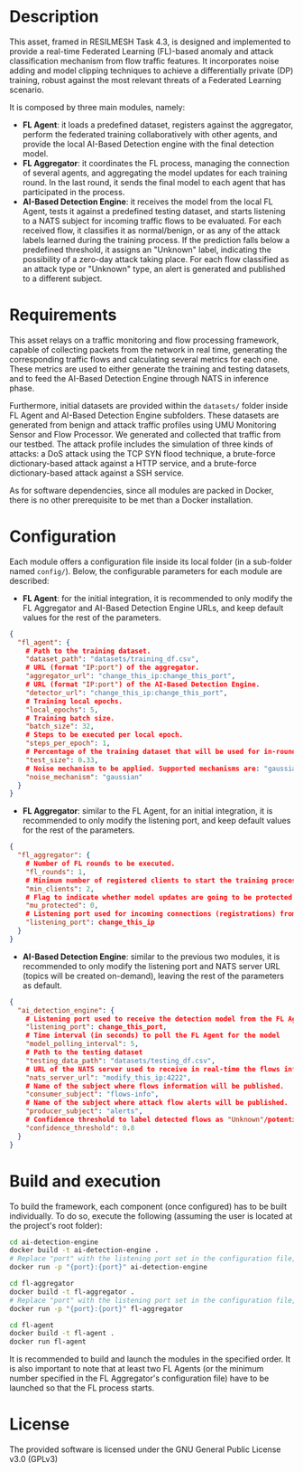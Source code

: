 # Description

This asset, framed in RESILMESH Task 4.3, is designed and implemented to provide a real-time Federated Learning (FL)-based anomaly and attack classification mechanism from flow traffic features. It incorporates noise adding and model clipping techniques to achieve a differentially private (DP) training, robust against the most relevant threats of a Federated Learning scenario.

It is composed by three main modules, namely:

- **FL Agent**: it loads a predefined dataset, registers against the aggregator, perform the federated training collaboratively with other agents, and provide the local AI-Based Detection engine with the final detection model.
- **FL Aggregator**: it coordinates the FL process, managing the connection of several agents, and aggregating the model updates for each training round. In the last round, it sends the final model to each agent that has participated in the process.
- **AI-Based Detection Engine**: it receives the model from the local FL Agent, tests it against a predefined testing dataset, and starts listening to a NATS subject for incoming traffic flows to be evaluated. For each received flow, it classifies it as normal/benign, or as any of the attack labels learned during the training process. If the prediction falls below a predefined threshold, it assigns an "Unknown" label, indicating the possibility of a zero-day attack taking place. For each flow classified as an attack type or "Unknown" type, an alert is generated and published to a different subject. 

# Requirements

This asset relays on a traffic monitoring and flow processing framework, capable of collecting packets from the network in real time, generating the corresponding traffic flows and calculating several metrics for each one. These metrics are used to either generate the training and testing datasets, and to feed the AI-Based Detection Engine through NATS in inference phase.

Furthermore, initial datasets are provided within the `datasets/` folder inside FL Agent and AI-Based Detection Engine subfolders. These datasets are generated from benign and attack traffic profiles using UMU Monitoring Sensor and Flow Processor. We generated and collected that traffic from our testbed. The attack profile includes the simulation of three kinds of attacks: a DoS attack using the TCP SYN flood technique, a brute-force dictionary-based attack against a HTTP service, and a brute-force dictionary-based attack against a SSH service.

As for software dependencies, since all modules are packed in Docker, there is no other prerequisite to be met than a Docker installation. 

# Configuration

Each module offers a configuration file inside its local folder (in a sub-folder named `config/`). Below, the configurable parameters for each module are described:

- **FL Agent**: for the initial integration, it is recommended to only modify the FL Aggregator and AI-Based Detection Engine URLs, and keep default values for the rest of the parameters.

```json
{
  "fl_agent": {
    # Path to the training dataset.
    "dataset_path": "datasets/training_df.csv",
    # URL (format "IP:port") of the aggregator.
    "aggregator_url": "change_this_ip:change_this_port",
    # URL (format "IP:port") of the AI-Based Detection Engine.
    "detector_url": "change_this_ip:change_this_port",
    # Training local epochs.
    "local_epochs": 5,
    # Training batch size.
    "batch_size": 32,
    # Steps to be executed per local epoch.
    "steps_per_epoch": 1,
    # Percentage of the training dataset that will be used for in-round testing.
    "test_size": 0.33,
    # Noise mechanism to be applied. Supported mechanisms are: "gaussian", "laplacian", "uniform", "exponential" and "salt_and_pepper".
    "noise_mechanism": "gaussian" 
  }
}
```

- **FL Aggregator**: similar to the FL Agent, for an initial integration, it is recommended to only modify the listening port, and keep default values for the rest of the parameters.

```json
{
  "fl_aggregator": {
    # Number of FL rounds to be executed.
    "fl_rounds": 1,
    # Minimum number of registered clients to start the training process.
    "min_clients": 2,
    # Flag to indicate whether model updates are going to be protected (through DP) or not. 0 will disable this functionality, 1 will enable it. When enabled, agents will apply the noise mechanism defined in their local configuration, as well as a predefined model clipping.
    "mu_protected": 0,
    # Listening port used for incoming connections (registrations) from FL Agents. This value is important to adjust the aggregator's URL in the FL Agents' local configurations.
    "listening_port": change_this_ip
  }
}
```

- **AI-Based Detection Engine**: similar to the previous two modules, it is recommended to only modify the listening port and NATS server URL (topics will be created on-demand), leaving the rest of the parameters as default.

```json
{
  "ai_detection_engine": {
    # Listening port used to receive the detection model from the FL Agent 
    "listening_port": change_this_port,
    # Time interval (in seconds) to poll the FL Agent for the model
    "model_polling_interval": 5,
    # Path to the testing dataset
    "testing_data_path": "datasets/testing_df.csv",
    # URL of the NATS server used to receive in real-time the flows information.
    "nats_server_url": "modify_this_ip:4222",
    # Name of the subject where flows information will be published.
    "consumer_subject": "flows-info",
    # Name of the subject where attack flow alerts will be published.
    "producer_subject": "alerts",
    # Confidence threshold to label detected flows as "Unknown"/potential zero-day
    "confidence_threshold": 0.8
  }
}
```

# Build and execution

To build the framework, each component (once configured) has to be built individually. To do so, execute the following (assuming the user is located at the project's root folder):

```bash
cd ai-detection-engine
docker build -t ai-detection-engine .
# Replace "port" with the listening port set in the configuration file, ommiting the brackets.
docker run -p "{port}:{port}" ai-detection-engine 
```

```bash
cd fl-aggregator
docker build -t fl-aggregator .
# Replace "port" with the listening port set in the configuration file, ommiting the brackets.
docker run -p "{port}:{port}" fl-aggregator
```

```bash
cd fl-agent
docker build -t fl-agent .
docker run fl-agent
```

It is recommended to build and launch the modules in the specified order. It is also important to note that at least two FL Agents (or the minimum number specified in the FL Aggregator's configuration file) have to be launched so that the FL process starts.

# License

The provided software is licensed under the GNU General Public License v3.0 (GPLv3)

